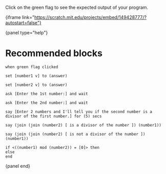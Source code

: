 Click on the green flag to see the expected output of your program.

{iframe link="https://scratch.mit.edu/projects/embed/149428777/?autostart=false"}

{panel type="help"}

# Recommended blocks

```scratch:split:random
when green flag clicked
```

```scratch:split:random
set [number1 v] to (answer)

set [number2 v] to (answer)
```

```scratch:split:random
ask [Enter the 1st number:] and wait

ask [Enter the 2nd number:] and wait
```

```scratch:split:random
say [Enter 2 numbers and I'll tell you if the second number is a divisor of the first number.] for (5) secs

say (join (join (number2) [ is a divisor of the number ]) (number1))

say (join (join (number2) [ is not a divisor of the number ]) (number1))
```

```scratch:split:random
if <((number1) mod (number2)) = [0]> then
else
end
```

{panel end}
